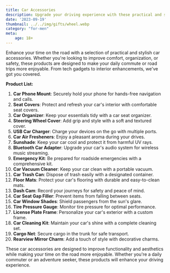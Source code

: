 ```yaml
---
title: Car Accessories
description: Upgrade your driving experience with these practical and stylish car accessories.
date: '2023-09-19'
thumbnail: ../../img/gifts/wheel.webp
category: "for-men"
meta:
    age: 18+
---
```

Enhance your time on the road with a selection of practical and stylish car accessories. Whether you're looking to improve comfort, organization, or safety, these products are designed to make your daily commute or road trips more enjoyable. From tech gadgets to interior enhancements, we've got you covered.

**Product List:**
1. **Car Phone Mount**: Securely hold your phone for hands-free navigation and calls.
2. **Seat Covers**: Protect and refresh your car's interior with comfortable seat covers.
3. **Car Organizer**: Keep your essentials tidy with a car seat organizer.
4. **Steering Wheel Cover**: Add grip and style with a soft and textured cover.
5. **USB Car Charger**: Charge your devices on the go with multiple ports.
6. **Car Air Fresheners**: Enjoy a pleasant aroma during your drives.
7. **Sunshade**: Keep your car cool and protect it from harmful UV rays.
8. **Bluetooth Car Adapter**: Upgrade your car's audio system for wireless music streaming.
9. **Emergency Kit**: Be prepared for roadside emergencies with a comprehensive kit.
10. **Car Vacuum Cleaner**: Keep your car clean with a portable vacuum.
11. **Car Trash Can**: Dispose of trash easily with a designated container.
12. **Floor Mats**: Protect your car's flooring with durable and easy-to-clean mats.
13. **Dash Cam**: Record your journeys for safety and peace of mind.
14. **Car Seat Gap Filler**: Prevent items from falling between seats.
15. **Car Window Shades**: Shield passengers from the sun's glare.
16. **Tire Pressure Gauge**: Monitor tire pressure for optimal performance.
17. **License Plate Frame**: Personalize your car's exterior with a custom frame.
18. **Car Cleaning Kit**: Maintain your car's shine with a complete cleaning set.
19. **Cargo Net**: Secure cargo in the trunk for safe transport.
20. **Rearview Mirror Charm**: Add a touch of style with decorative charms.

These car accessories are designed to improve functionality and aesthetics while making your time on the road more enjoyable. Whether you're a daily commuter or an adventure seeker, these products will enhance your driving experience.

